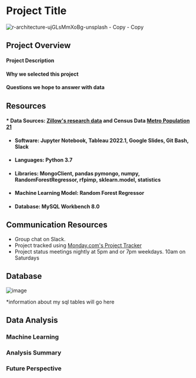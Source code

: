 

# Project Title

![r-architecture-ujGLsMmXoBg-unsplash - Copy - Copy](https://user-images.githubusercontent.com/102890151/184289324-70cc4694-fb49-44e5-acf5-2fd669545f6f.jpg)

## Project Overview


#### Project Description

#### Why we selected this project



#### Questions we hope to answer with data


## Resources

#### * Data Sources: <a href="https://www.zillow.com/research/data/" >Zillow's research data</a> and Census Data <a href="https://www.census.gov/programs-surveys/popest/data/tables.html" >Metro Population 21</a>
     
* ####  Software: Jupyter Notebook, Tableau 2022.1, Google Slides, Git Bash, Slack
* ####  Languages: Python 3.7
* ####  Libraries:  MongoClient, pandas pymongo, numpy, RandomForestRegressor, rfpimp, sklearn.model, statistics

* ####  Machine Learning Model: Random Forest Regressor
* ####  Database: MySQL Workbench 8.0

## Communication Resources

* Group chat on Slack.
* Project tracked using <a href="https://finalproject7.monday.com/boards/3094167465" >Monday.com's Project Tracker</a>
* Project status meetings nightly at 5pm and or 7pm weekdays. 10am on Saturdays


## Database
![image](https://user-images.githubusercontent.com/103475613/185799553-454b1e1c-a710-468e-b479-09a0faf7c709.png)

*information about my sql tables will go here




## Data Analysis

### Machine Learning

### Analysis Summary

### Future Perspective




